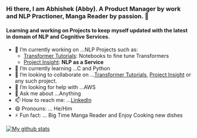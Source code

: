 ### Hi there, I am Abhishek (Abby). A Product Manager by work and NLP Practioner, Manga Reader by passion. 👋
#### Learning and working on Projects to keep myself updated with the latest in domain of NLP and Cognitive Services.


- 🔭 I’m currently working on ...NLP Projects such as:
  * [Transformer Tutorials](https://github.com/abhimishra91/transformers-tutorials): Notebooks to fine tune Transformers
  * [Project Insight](https://github.com/abhimishra91/insight): **NLP as a Service**
- 🌱 I’m currently learning ...C and Python
- 👯 I’m looking to collaborate on ...[Transformer Tutorials](https://github.com/abhimishra91/transformers-tutorials), [Project Insight](https://github.com/abhimishra91/insight) or any such project.
- 🤔 I’m looking for help with ...AWS
- 💬 Ask me about ...Anything
- 📫 How to reach me: ...[LinkedIn](https://www.linkedin.com/in/abhishek-kumar-mishra-116b2554/)
- 😄 Pronouns: ... He/Him
- ⚡ Fun fact: ... Big Time Manga Reader and Enjoy Cooking new dishes


[![My github stats](https://github-readme-stats.vercel.app/api?username=abhimishra91)](https://github.com/abhimishra91/github-readme-stats)
